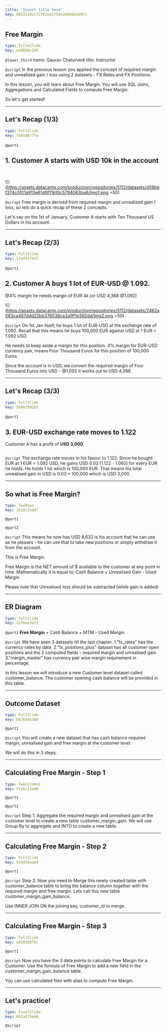 ```yaml
---
title: 'Insert title here'
key: 06531182c72f02ee3754e24956e1e9c3
---
```


## Free Margin

```yaml
type: TitleSlide
key: e3d826c285
```

`@lower_third`
name: Gaurav Chaturvedi
title: Instructor

`@script`
In the previous lesson you applied the concept of required margin and unrealized gain / loss using 2 datasets - FX Rates and FX Positions. 

In this lesson, you will learn about Free Margin. You will use SQL Joins, Aggregations and Calculated Fields to compute Free Margin. 

So let's get started! 

---

## Let's Recap (1/3)

```yaml
type: FullSlide
key: 7a659077fe
```

`@part1`
&nbsp;

## 1. Customer A starts with USD 10k in the account
&nbsp;

   
![](https://assets.datacamp.com/production/repositories/5112/datasets/d59bef374c0f01a913e61d0f11b10c5794063ba6/Img1.png =50)

`@script`
Free margin is derived from required margin and unrealized gain / loss, so lets do a quick recap of these 2 concepts.

Let's say on the 1st of January, Customer A starts with Ten Thousand US Dollars in his account. 

---

## Let's Recap (2/3)

```yaml
type: FullSlide
key: 17af617ee7
```

`@part1`
&nbsp;

## 2. Customer A buys 1 lot of EUR-USD @ 1.092.   
@4% margin he needs margin of EUR 4k (or USD 4,368 @1.092)
&nbsp;

![](https://assets.datacamp.com/production/repositories/5112/datasets/2462a083ca467ddd22bb376538ce2a1ff1e392dd/Img2.png =50)

`@script`
On 1st Jan itself, he buys 1 lot of EUR-USD at the exchange rate of 1.092. Recall that this means he buys 100,000 EUR against USD at 1 EUR = 1.092 USD. 

He needs to keep aside a margin for this position. 
4% margin for EUR-USD currency pair, means Four Thousand Euros for this position of 100,000 Euros. 

Since the account is in USD, we convert the required margin of Four Thousand Euros into USD - @1.092 it works out to USD 4,368. 

---

## Let's Recap (3/3)

```yaml
type: FullSlide
key: 5996f992b5
```

`@part1`
&nbsp;

## 3. EUR-USD exchange rate moves to 1.122
Customer A has a profit of **USD 3,000**
&nbsp;

![]()

`@script`
The exchange rate moves in his favour to 1.122. Since he bought EUR at 1 EUR = 1.092 USD, he gains USD 0.03 (1.122 - 1.092) for every EUR he holds. 
He holds 1 lot which is 100,000 EUR. That means his total  unrealised gain in USD is 0.03 * 100,000 which is USD 3,000.  

---

## So what is Free Margin?

```yaml
type: TwoRows
key: 1618c2edd7
```

`@part1`


`@part2`


`@script`
This means he now has USD 8,632 is his account that he can use as he pleases - he can use that to take new positions or simply withdraw it from the account. 

This is Free Margin. 

Free Margin is the NET amount of $  available to the customer at any point in time. Mathematically it is equal to:
 Cash Balance + Unrealised Gain - Used Margin

Please note that Unrealised loss should be subtracted (while gain is added)

---

## ER Diagram 

```yaml
type: FullSlide
key: 1276ee3e12
```

`@part1`
**Free Margin** = Cash Balance + MTM - Used Margin

`@script`
We have seen 3 datasets till the last chapter. 
1."fx_rates" has the currency rates by date. 
2."fx_positions_plus" dataset has all customer open positions and the 2 computed fields - required margin and unrealised gain
3."margin_master" has currency pair wise margin requirement in percentage. 
 
In this lesson we will introduce a new Customer level dataset called customer_balance. The customer opening cash balance will be provided in this table.

---

## Outcome Dataset 

```yaml
type: FullSlide
key: bb76bdb380
```

`@part1`


`@script`
You will create a new dataset that has cash balance required margin, unrealised gain and free margin at the customer level. 

We will do this in 3 steps. 


---

## Calculating Free Margin - Step 1

```yaml
type: TwoColumns
key: f12bc13a80
```

`@part1`


`@part2`


`@script`
Step 1: Aggregate the required margin and unrealised gain at the customer level to create a new table customer_margin_gain.
We will use Group By to aggregate and INTO to create a new table. 

---

## Calculating Free Margin - Step 2

```yaml
type: FullSlide
key: 93dd34aa84
```

`@part1`


`@script`
Step 2: Now you need to Merge this newly created table with customer_balance table to bring the balance column together with the required margin and free margin. Lets call this new table customer_margin_gain_balance. 

Use INNER JOIN ON the joining key, customer_id to merge. 

---

## Calculating Free Margin - Step 3

```yaml
type: FullSlide
key: e850309f8c
```

`@part1`


`@script`
Now you have the 3 data points to calculate Free Margin for a Customer. Use the formula of Free Margin to add a new field in the customer_margin_gain_balance table. 

You can use calculated files with alias to compute Free Margin. 

---

## Let's practice!

```yaml
type: FinalSlide
key: 6b2a879e96
```

`@script`
